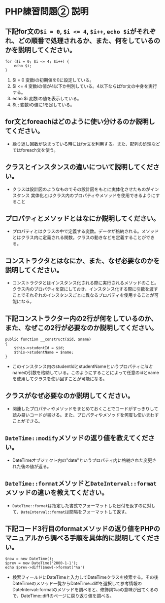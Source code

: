 # PHP練習問題② 説明

## 下記for文の`$i = 0`, `$i <= 4`, `$i++`, `echo $i`がそれぞれ、どの順番で処理されるか、また、何をしているのかを説明してください。

```
for ($i = 0; $i <= 4; $i++) {
    echo $i;
}
```

1. $i = 0  変数iの初期値を0に設定している。
2. $i <= 4  変数iの値が4以下か判別している。4以下ならばfor文の中身を実行する。
3. echo $i  変数iの値を表示している。
4. $i;;  変数iの値に1を足している。

## for文とforeachはどのように使い分けるのか説明してください。
- 繰り返し回数が決まっている時にはfor文を利用する。また、配列の処理などではforeach文を使う。

## クラスとインスタンスの違いについて説明してください。
- クラスは設計図のようなものでその設計図をもとに実体化させたものがインスタンス
実体化とはクラス内のプロパティやメソッドを使用できるようにすること

## プロパティとメソッドとはなにか説明してください。
- プロパティとはクラスの中で定義する変数。データが格納される。メソッドとはクラス内に定義される関数。クラスの動きなどを定義することができる。

## コンストラクタとはなにか、また、なぜ必要なのかを説明してください。
- コンストラクタとはインスタンス化される際に実行されるメソッドのこと。クラス内のプロパティを空にしておき、インスタンス化する際に引数を渡すことでそれぞれのインスタンスごとに異なるプロパティを使用することが可能になる。

## 下記コンストラクター内の2行が何をしているのか、また、なぜこの2行が必要なのか説明してください。
```
public function __construct($id, $name)
{
    $this->studentId = $id;
    $this->studentName = $name;
}
```
- このインスタンス内のstudentIdとstudentNameというプロパティに$idと$nameの引数を格納している。このようにすることによって任意のidとnameを使用してクラスを使い回すことが可能になる。

## クラスがなぜ必要なのか説明してください。
- 関連したプロパティやメソッドをまとめておくことでコードがすっきりして読み易いコードが書ける。また、プロパティやメソッドを何度も使いまわすことができる。

## `DateTime::modify`メソッドの返り値を教えてください。
- DateTimeオブジェクト内の"date"というプロパティ内に格納された変更された後の値が返る。

## `DateTime::format`メソッドと`DateInterval::format`メソッドの違いを教えてください。
- `DateTime::format`は指定した書式でフォーマットした日付を返すのに対して、`DateInterval::format`は間隔をフォーマットして返す。

## 下記コード3行目のformatメソッドの返り値をPHPのマニュアルから調べる手順を具体的に説明してください。
```
$now = new DateTime();
$prev = new DateTime('2000-1-1');
echo $prev->diff($now)->format('%a')
```

- 検索フィールドにDateTimeと入力してDateTimeクラスを検索する。その後DateTimeのメソッド一覧からDateTime::diffを選択して参考情報のDateInterval::formatのメソッドを調べると、修飾詞%aの意味が出てくるので、DateTime::diffのページに戻り返り値を調べる。